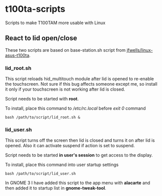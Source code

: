 # t100ta-scripts
Scripts to make T100TAM more usable with Linux

## React to lid open/close

These two scripts are based on base-station.sh script from <a href="https://github.com/jfwells/linux-asus-t100ta">jfwells/linux-asus-t100ta</a>.

### lid_root.sh

This script reloads hid_multitouch module after lid is opened to re-enable the touchscreen. Not sure if this bug affects someone except me, so install it only if your touchscreen is not working after lid is closed.

Script needs to be started with **root**.

To install, place this command to */etc/rc.local* before *exit 0* command
```
bash /path/to/script/lid_root.sh &
```

### lid_user.sh

This script turns off the screen then lid is closed and turns it on after lid is opened. Also it can activate suspend if action is set to suspend.

Script needs to be started **in user's session** to get access to the display.

To install, place this command into user startup settings
```
bash /path/to/script/lid_user.sh
```

In GNOME 3 I have added this script to the app menu with **alacarte** and then added it to startup list in **gnome-tweak-tool**.
